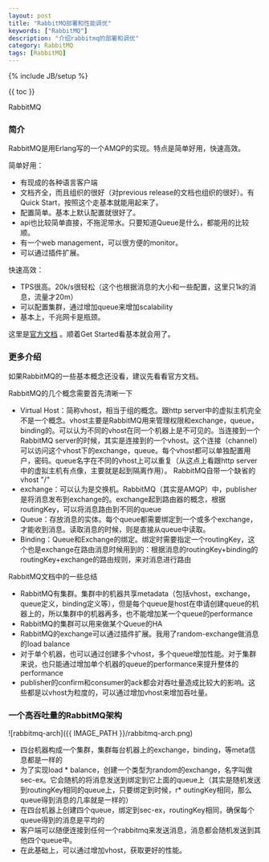 ```yaml
---
layout: post
title: "RabbitMQ部署和性能调优"
keywords: ["RabbitMQ"]
description: "介绍rabbitmq的部署和调优"
category: RabbitMQ
tags: [RabbitMQ]
---
```

{% include JB/setup %}

{{ toc }}

RabbitMQ

### 简介

RabbitMQ是用Erlang写的一个AMQP的实现。特点是简单好用，快速高效。

简单好用：

*   有现成的各种语言客户端
*   文档齐全，而且组织的很好（对previous release的文档也组织的很好）。有Quick Start，按照这个走基本就能用起来了。
*   配置简单。基本上默认配置就很好了。
*   api也比较简单直接，不拖泥带水。只要知道Queue是什么，都能用的比较顺。
*   有一个web management，可以很方便的monitor。
*   可以通过插件扩展。

快速高效：

*   TPS很高。20k/s很轻松（这个也根据消息的大小和一些配置，这里只1k的消息，流量才20m）
*   可以配置集群，通过增加queue来增加scalability
*   基本上，千兆网卡是瓶颈。

这里是[官方文档](http://www.rabbitmq.com/documentation.html) 。顺着Get Started看基本就会用了。

### 更多介绍

如果RabbitMQ的一些基本概念还没看，建议先看看官方文档。

RabbitMQ的几个概念需要首先清晰一下

*   Virtual Host：简称vhost，相当于组的概念。跟http server中的虚拟主机完全不是一个概念。vhost主要是RabbitMQ用来管理权限和exchange，queue，binding的。可以认为不同的vhost在同一个机器上是不可见的。当连接到一个RabbitMQ server的时候，其实是连接到的一个vhost。这个连接（channel）可以访问这个vhost下的exchange，queue。每个vhost都可以单独配置用户，密码。queue名字在不同的vhost上可以重复（从这点上看跟http server中的虚拟主机有点像，主要就是起到隔离作用）。 RabbitMQ自带一个缺省的vhost "/"
*   exchange：可以认为是交换机。RabbitMQ（其实是AMQP）中，publisher是将消息发布到exchange的。exchange起到路由器的概念，根据routingKey，可以将消息路由到不同的queue
*   Queue：存放消息的实体。每个queue都需要绑定到一个或多个exchange，才能收到消息。读取消息的时候，则是直接从queue中读取。
*   Binding：Queue和Exchange的绑定。绑定时需要指定一个routingKey，这个也是exchange在路由消息时候用到的：根据消息的routingKey+binding的routingKey+exchange的路由规则，来对消息进行路由

RabbitMQ文档中的一些总结

*   RabbitMQ有集群。集群中的机器共享metadata（包括vhost，exchange，queue定义，binding定义等），但是每个queue是host在申请创建queue的机器上的，所以集群中的机器再多，也不能增加某一个queue的performance
*   RabbitMQ的集群可以用来做某个Queue的HA
*   RabbitMQ的exchange可以通过插件扩展。我用了random-exchange做消息的load balance
*   对于单个机器，也可以通过创建多个vhost，多个queue增加性能。对于集群来说，也只能通过增加单个机器的queue的performance来提升整体的performance
*   publisher的confirm和consumer的ack都会对吞吐量造成比较大的影响。这些都是以vhost为粒度的，可以通过增加vhost来增加吞吐量。

###  一个高吞吐量的RabbitMQ架构

![rabbitmq-arch]({{ IMAGE_PATH }}/rabbitmq-arch.png)


*   四台机器构成一个集群，集群每台机器上的exchange，binding，等meta信息都是一样的
*   为了实现load *   balance，创建一个类型为random的exchange，名字叫做sec-ex。它会随机的将消息发送到绑定到它上面的queue上（其实是随机发送到routingKey相同的queue上，只要绑定到时候，r*   outingKey相同，那么queue得到消息的几率就是一样的）
*   在四台机器上创建四个queue，绑定到sec-ex，routingKey相同，确保每个queue得到的消息是平均的
*   客户端可以随便连接到任何一个rabbitmq来发送消息，消息都会随机发送到其他四个queue中。
*   在此基础上，可以通过增加vhost，获取更好的性能。




